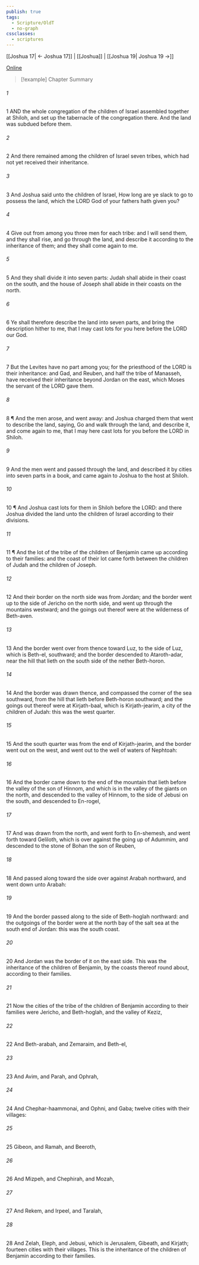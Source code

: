 ```yaml
---
publish: true
tags:
  - Scripture/OldT
  - no-graph
cssclasses:
  - scriptures
---
```

[[Joshua 17| ← Joshua 17]] | [[Joshua]] | [[Joshua 19| Joshua 19 →]]

[Online](https://churchofjesuschrist.org/study/scriptures/ot/josh/18?lang=eng)

>[!example] Chapter Summary
>
###### 1
1 AND the whole congregation of the children of Israel assembled together at Shiloh, and set up the tabernacle of the congregation there.  And the land was subdued before them.
###### 2
2 And there remained among the children of Israel seven tribes, which had not yet received their inheritance.
###### 3
3 And Joshua said unto the children of Israel, How long are ye slack to go to possess the land, which the LORD God of your fathers hath given you?
###### 4
4 Give out from among you three men for each tribe: and I will send them, and they shall rise, and go through the land, and describe it according to the inheritance of them; and they shall come again to me.
###### 5
5 And they shall divide it into seven parts: Judah shall abide in their coast on the south, and the house of Joseph shall abide in their coasts on the north.
###### 6
6 Ye shall therefore describe the land into seven parts, and bring the description hither to me, that I may cast lots for you here before the LORD our God.
###### 7
7 But the Levites have no part among you; for the priesthood of the LORD is their inheritance: and Gad, and Reuben, and half the tribe of Manasseh, have received their inheritance beyond Jordan on the east, which Moses the servant of the LORD gave them.
###### 8
8 ¶ And the men arose, and went away: and Joshua charged them that went to describe the land, saying, Go and walk through the land, and describe it, and come again to me, that I may here cast lots for you before the LORD in Shiloh.
###### 9
9 And the men went and passed through the land, and described it by cities into seven parts in a book, and came again to Joshua to the host at Shiloh.
###### 10
10 ¶ And Joshua cast lots for them in Shiloh before the LORD: and there Joshua divided the land unto the children of Israel according to their divisions.
###### 11
11 ¶ And the lot of the tribe of the children of Benjamin came up according to their families: and the coast of their lot came forth between the children of Judah and the children of Joseph.
###### 12
12 And their border on the north side was from Jordan; and the border went up to the side of Jericho on the north side, and went up through the mountains westward; and the goings out thereof were at the wilderness of Beth-aven.
###### 13
13 And the border went over from thence toward Luz, to the side of Luz, which is Beth-el, southward; and the border descended to Ataroth-adar, near the hill that lieth on the south side of the nether Beth-horon.
###### 14
14 And the border was drawn thence, and compassed the corner of the sea southward, from the hill that lieth before Beth-horon southward; and the goings out thereof were at Kirjath-baal, which is Kirjath-jearim, a city of the children of Judah: this was the west quarter.
###### 15
15 And the south quarter was from the end of Kirjath-jearim, and the border went out on the west, and went out to the well of waters of Nephtoah:
###### 16
16 And the border came down to the end of the mountain that lieth before the valley of the son of Hinnom, and which is in the valley of the giants on the north, and descended to the valley of Hinnom, to the side of Jebusi on the south, and descended to En-rogel,
###### 17
17 And was drawn from the north, and went forth to En-shemesh, and went forth toward Geliloth, which is over against the going up of Adummim, and descended to the stone of Bohan the son of Reuben,
###### 18
18 And passed along toward the side over against Arabah northward, and went down unto Arabah:
###### 19
19 And the border passed along to the side of Beth-hoglah northward: and the outgoings of the border were at the north bay of the salt sea at the south end of Jordan: this was the south coast.
###### 20
20 And Jordan was the border of it on the east side.  This was the inheritance of the children of Benjamin, by the coasts thereof round about, according to their families.
###### 21
21 Now the cities of the tribe of the children of Benjamin according to their families were Jericho, and Beth-hoglah, and the valley of Keziz,
###### 22
22 And Beth-arabah, and Zemaraim, and Beth-el,
###### 23
23 And Avim, and Parah, and Ophrah,
###### 24
24 And Chephar-haammonai, and Ophni, and Gaba; twelve cities with their villages:
###### 25
25 Gibeon, and Ramah, and Beeroth,
###### 26
26 And Mizpeh, and Chephirah, and Mozah,
###### 27
27 And Rekem, and Irpeel, and Taralah,
###### 28
28 And Zelah, Eleph, and Jebusi, which is Jerusalem, Gibeath, and Kirjath; fourteen cities with their villages.  This is the inheritance of the children of Benjamin according to their families.



